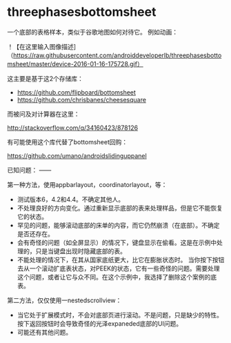 # threephasesbottomsheet
一个底部的表格样本，类似于谷歌地图如何对待它。
例如动画：

！【在这里输入图像描述]（https://raw.githubusercontent.com/androiddeveloperlb/threephasesbottomsheet/master/device-2016-01-16-175728.gif）

这主要是基于这2个存储库：

- https://github.com/flipboard/bottomsheet
- https://github.com/chrisbanes/cheesesquare

而被问及对计算器在这里：

http://stackoverflow.com/q/34160423/878126

有可能使用这个库代替了bottomsheet回购：

https://github.com/umano/androidslidinguppanel

已知问题：
——

第一种方法，使用appbarlayout，coordinatorlayout，等：

- 测试版本6，4.2和4.4。不确定其他人。
- 不处理良好的方向变化。通过重新显示底部的表来处理样品，但是它不能恢复它的状态。
- 罕见的问题，能够滚动底部的床单的内容，而它仍然崩溃（在底部）。不确定是否还存在。
- 会有奇怪的问题（如全屏显示）的情况下，键盘显示在偷看。这是在示例中处理的，只是当键盘出现时隐藏底部的表。
- 不能处理的情况下，在其从国家底纸更大，比它在膨胀状态时。
当你按下按钮去从一个滚动扩底表状态，对PEEK的状态，它有一些奇怪的问题。需要处理这个问题，或者让它与众不同。在这个示例中，我选择了删除这个案例的底表。

第二方法，仅仅使用一nestedscrollview：

- 当它处于扩展模式时，不会对底部页进行滚动。不是问题，只是缺少的特性。
按下返回按钮时会导致奇怪的光泽expaneded底部的UI问题。
- 可能还有其他问题。

